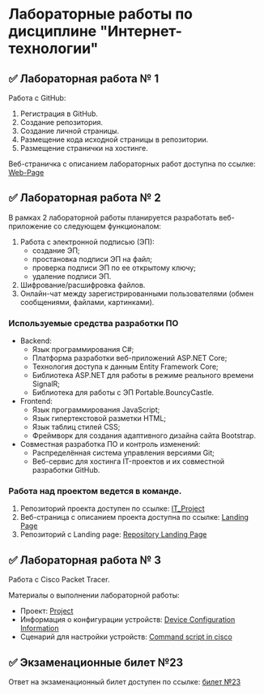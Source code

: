 # Лабораторные работы по дисциплине "Интернет-технологии"

## ✅ Лабораторная работа № 1

Работа с GitHub: 
1. Регистрация в GitHub.
2. Создание репозитория.
3. Создание личной страницы.
4. Размещение кода исходной страницы в репозитории.
5. Размещение странички на хостинге.

Веб-страничка с описанием лабораторных работ доступна по ссылке: [Web-Page](https://aggink.github.io/LaboratoryWorks_IT/)

## ✅ Лабораторная работа № 2

В рамках 2 лабораторной работы планируется разработать веб-приложение со следующем функционалом:
1. Работа с электронной подписью (ЭП):
   * создание ЭП;
   * простановка подписи ЭП на файл;
   * проверка подписи ЭП по ее открытому ключу;
   * удаление подписи ЭП.
2. Шифрование/расшифровка файлов.
3. Онлайн-чат между зарегистрированными пользователями (обмен сообщениями, файлами, картинками).

### Используемые средства разработки ПО

* Backend:
   + Язык программирования С#;
   + Платформа разработки веб-приложений ASP.NET Core;
   + Технология доступа к данным Entity Framework Core;
   + Библиотека ASP.NET для работы в режиме реального времени SignalR;
   + Библиотека для работы с ЭП Portable.BouncyCastle.
* Frontend:
   + Язык программирования JavaScript;
   + Язык гипертекстовой разметки HTML;
   + Язык таблиц стилей CSS;
   + Фреймворк для создания адаптивного дизайна сайта Bootstrap.
* Совместная разработка ПО и контроль изменений:
   + Распределённая система управления версиями Git;
   + Веб-сервис для хостинга IT-проектов и их совместной разработки GitHub.

### Работа над проектом ведется в команде.
1. Репозиторий проекта доступен по ссылке: [IT_Project](https://github.com/kxenki/IT_Project)
2. Веб-страница с описанием проекта доступна по ссылке: [Landing Page](https://kxenki.github.io/IT_Project/)
3. Репозиторий c Landing page: [Repository Landing Page](https://github.com/kxenki/IT_Project/tree/LandingPage)

## ✅ Лабораторная работа № 3

Работа с Сisco Packet Tracer.

Материалы о выполнении лабораторной работы:
* Проект: [Project](https://github.com/aggink/LaboratoryWorks_IT/blob/main/Network%20Setup/Project.pka?raw=true)
* Информация о конфигурации устройств: [Device Configuration Information](https://github.com/aggink/LaboratoryWorks_IT/blob/main/Network%20Setup/Device%20Configuration%20Information.pdf)
* Сценарий для настройки устройств: [Command script in cisco](https://github.com/aggink/LaboratoryWorks_IT/blob/main/Network%20Setup/Command%20script%20in%20cisco.txt)

## ✅ Экзаменационные билет №23

Ответ на экзаменационный билет доступен по ссылке:
[билет №23](https://github.com/stankin/inet-2022/wiki/exam23)
